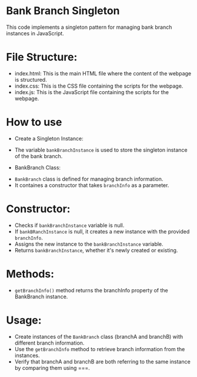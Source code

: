 # Bank Branch Singleton

This code implements a singleton pattern for managing bank branch instances in JavaScript.

# File Structure:

* index.html: This is the main HTML file where the content of the webpage is structured.
* index.css: This is the CSS file containing the scripts for the webpage.
* index.js: This is the JavaScript file containing the scripts for the webpage.

# How to use 

* Create a Singleton Instance:
- The variable `bankBranchInstance` is used to store the singleton instance of the bank branch.

* BankBranch Class:
- `BankBranch` class is defined for managing branch information.
- It containes a constructor that takes `branchInfo` as a parameter.

# Constructor:

* Checks if `bankBranchInstance` variable is null.
* If `bankBRanchInstance` is null, it creates a new instance with the provided `branchInfo`.
* Assigns the new instance to the `bankBranchInstance` variable.
* Returns `bankBranchInstance`, whether it's newly created or existing.

# Methods:

* `getBranchInfo()` method returns the branchInfo property of the BankBranch instance.

# Usage:

* Create instances of the `BankBranch` class (branchA and branchB) with different branch information.
* Use the `getBranchInfo` method to retrieve branch information from the instances.
* Verify that branchA and branchB are both referring to the same instance by comparing them using ===.